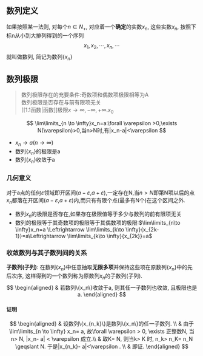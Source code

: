 ## 数列定义
如果按照某一法则, 对每个$n\in N_+$, 对应着一个**确定**的实数$x_n$, 这些实数$x_n$, 按照下标n从小到大排列得到的一个序列
$$x_1, x_2, \cdots, x_n, \cdots$$
就叫做数列, 简记为数列$\{x_n\}$

## 数列极限
> 数列极限存在的充要条件:奇数项和偶数项极限相等为A  
> 数列极限是否存在与前有限项无关  
> [[1.1函数|函数]]极限$x→∞,-∞,+∞.x_0$

$$
\lim\limits_{n \to \infty}x_n=a:\forall \varepsilon >0,\exists N(\varepsilon)>0,当n>N时,有|x_n-a|<\varepsilon
$$

- $x_n\to a (n\to \infty)$
- 数列$\{x_n\}$的极限是a
- 数列$\{x_n\}$收敛于a

### 几何意义

对于a点的任何$\varepsilon$领域即开区间($a-\varepsilon$,$a+\varepsilon$),一定存在N,当$n>N$即第N项以后的点$x_n$都落在开区间($a-\varepsilon$,$a+\varepsilon$)内,而只有有限个点(最多有N个)在这个区间之外.

- 数列${x_n}$的极限是否存在,如果存在极限值等于多少与数列的前有限项无关
- 数列的极限等于其奇数项的极限等于其偶数项的极限:$\lim\limits_{n\to \infty}x_n=a \Leftrightarrow \lim\limits_{k\to \infty}{x_{2k-1}}=a\Leftrightarrow \lim\limits_{k\to \infty}{x_{2k}}=a$
 
### 收敛数列与其子数列间的关系
**子数列(子列)**: 在数列$\{x_n\}$中任意抽取**无限多项**并保持这些项在原数列$\{x_n\}$中的先后次序, 这样得到的一个数列称为原数列$x_n$的子数列(子列).
$$
\begin{aligned}
	& 若数列\{x_n\}收敛于a, 则其任一子数列也收敛, 且极限也是a. 
\end{aligned}
$$ 

#### 证明 ####
$$
\begin{aligned}
	& 设数列\{x_{n_k}\}是数列\{x_n\}的任一子数列. \\
	& 由于\lim\limits_{n \to \infty} x_n= a, 故\forall \varepsilon > 0, \exists 正整数N, 当n> N, |x_n- a| < \varepsilon 成立.\\
	& 取K= N, 则当k> K 时,  n_k> n_K= n_N \geqslant N. 于是|x_{n_k}- a|<\varepsilon . \\
	& 即证.
\end{aligned}
$$ 

